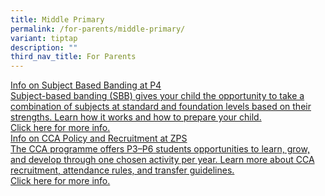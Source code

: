 ```yaml
---
title: Middle Primary
permalink: /for-parents/middle-primary/
variant: tiptap
description: ""
third_nav_title: For Parents
---
```

<p></p>
<div class="isomer-card-grid"><a rel="noopener noreferrer nofollow" href="https://www.moe.gov.sg/primary/curriculum/subject-based-banding" class="isomer-card"><div class="isomer-card-body"><div class="isomer-card-title">Info on Subject Based Banding at P4</div><div class="isomer-card-description">Subject-based banding (SBB) gives your child the opportunity to take a combination of subjects at standard and foundation levels based on their strengths. Learn how it works and how to prepare your child.</div><div class="isomer-card-link">Click here for more info.</div></div></a>
<a rel="noopener noreferrer nofollow" href="/cca-policy-recruitment/" class="isomer-card">
<div class="isomer-card-body">
<div class="isomer-card-title">Info on CCA Policy and Recruitment at ZPS</div>
<div class="isomer-card-description">The CCA programme offers P3–P6 students opportunities to learn, grow,
and develop through one chosen activity per year. Learn more about CCA
recruitment, attendance rules, and transfer guidelines.</div>
<div class="isomer-card-link">Click here for more info.</div>
</div>
</a>
</div>
<p></p>